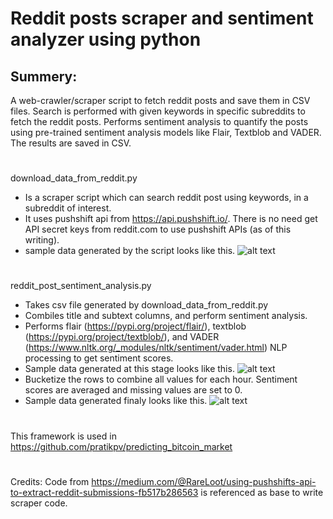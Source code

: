 # Reddit posts scraper and sentiment analyzer using python

## Summery:
A web-crawler/scraper script to fetch reddit posts and save them in CSV files. Search is performed with given keywords in specific subreddits to fetch the reddit posts. Performs sentiment analysis to quantify the posts using pre-trained sentiment analysis models like Flair, Textblob and VADER. The results are saved in CSV.

#
download_data_from_reddit.py 
* Is a scraper script which can search reddit post using keywords, in a subreddit of interest.
* It uses pushshift api from https://api.pushshift.io/. There is no need get API secret keys from reddit.com to use pushshift APIs (as of this writing).
* sample data generated by the script looks like this.
  ![alt text](https://github.com/pratikpv/reddit_scraper_and_sentiment_analyzer/blob/master/sample_reddit_data.png)

#
reddit_post_sentiment_analysis.py
* Takes csv file generated by download_data_from_reddit.py
* Combiles title and subtext columns, and perform sentiment analysis.
* Performs flair (https://pypi.org/project/flair/), textblob (https://pypi.org/project/textblob/), and VADER (https://www.nltk.org/_modules/nltk/sentiment/vader.html) NLP processing to get sentiment scores.
* Sample data generated at this stage looks like this.
  ![alt text](https://github.com/pratikpv/reddit_scraper_and_sentiment_analyzer/blob/master/sample_reddit_data_sentiment.png)
* Bucketize the rows to combine all values for each hour. Sentiment scores are averaged and missing values are set to 0.
* Sample data generated finaly looks like this.
  ![alt text](https://github.com/pratikpv/reddit_scraper_and_sentiment_analyzer/blob/master/sample_reddit_data_sentiment_bucketized.png)

#
This framework is used in https://github.com/pratikpv/predicting_bitcoin_market
#
Credits:
Code from https://medium.com/@RareLoot/using-pushshifts-api-to-extract-reddit-submissions-fb517b286563 is referenced as base to write scraper code.

